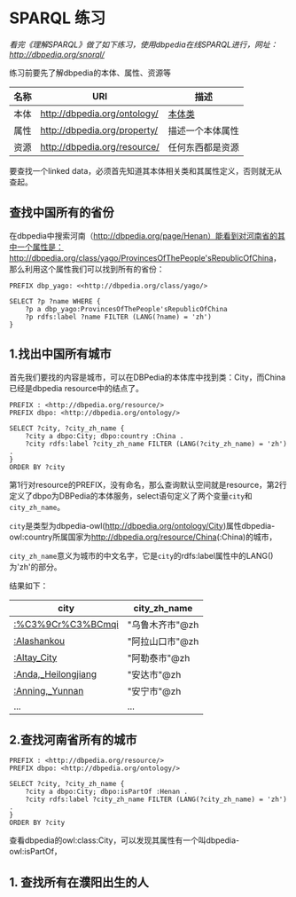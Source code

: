 # SPARQL 练习

*看完《理解SPARQL》做了如下练习，使用dbpedia在线SPARQL进行，网址：http://dbpedia.org/snorql/*

练习前要先了解dbpedia的本体、属性、资源等

名称|URI|描述
---|---|---
本体|<http://dbpedia.org/ontology/>|[本体类](http://mappings.dbpedia.org/server/ontology/classes/)
属性|<http://dbpedia.org/property/>|描述一个本体属性
资源|<http://dbpedia.org/resource/>|任何东西都是资源

要查找一个linked data，必须首先知道其本体相关类和其属性定义，否则就无从查起。

## 查找中国所有的省份

在dbpedia中搜索河南（http://dbpedia.org/page/Henan）能看到对河南省的其中一个属性是：<http://dbpedia.org/class/yago/ProvincesOfThePeople'sRepublicOfChina>，那么利用这个属性我们可以找到所有的省份：

    PREFIX dbp_yago: <<http://dbpedia.org/class/yago/>
    
    SELECT ?p ?name WHERE {
        ?p a dbp_yago:ProvincesOfThePeople'sRepublicOfChina
        ?p rdfs:label ?name FILTER (LANG(?name) = 'zh')
    }

## 1.找出中国所有城市

首先我们要找的内容是城市，可以在DBPedia的本体库中找到类：City，而China已经是dbpedia resource中的结点了。

    PREFIX : <http://dbpedia.org/resource/>
    PREFIX dbpo: <http://dbpedia.org/ontology/>

    SELECT ?city, ?city_zh_name { 
        ?city a dbpo:City; dbpo:country :China .
        ?city rdfs:label ?city_zh_name FILTER (LANG(?city_zh_name) = 'zh') .
    }
    ORDER BY ?city

第1行对resource的PREFIX，没有命名，那么查询默认空间就是resource，第2行定义了dbpo为DBPedia的本体服务，select语句定义了两个变量`city`和`city_zh_name`。

`city`是类型为dbpedia-owl(<http://dbpedia.org/ontology/City>)属性dbpedia-owl:country所属国家为<http://dbpedia.org/resource/China>(:China)的城市，

`city_zh_name`意义为城市的中文名字，它是`city`的rdfs:label属性中的LANG()为'zh'的部分。

结果如下：

city | city_zh_name
---|---
[:%C3%9Cr%C3%BCmqi](http://dbpedia.org/snorql/?describe=http%3A//dbpedia.org/resource/%25C3%259Cr%25C3%25BCmqi) | "乌鲁木齐市"@zh
[:Alashankou](http://dbpedia.org/snorql/?describe=http%3A//dbpedia.org/resource/Alashankou) | "阿拉山口市"@zh
[:Altay_City]() | "阿勒泰市"@zh
[:Anda,_Heilongjiang](http://dbpedia.org/snorql/?describe=http%3A//dbpedia.org/resource/Altay_City) | "安达市"@zh
[:Anning,_Yunnan](http://dbpedia.org/snorql/?describe=http%3A//dbpedia.org/resource/Anning%2C_Yunnan) | "安宁市"@zh
... | ...

## 2.查找河南省所有的城市

    PREFIX : <http://dbpedia.org/resource/>
    PREFIX dbpo: <http://dbpedia.org/ontology/>

    SELECT ?city, ?city_zh_name { 
        ?city a dbpo:City; dbpo:isPartOf :Henan .
        ?city rdfs:label ?city_zh_name FILTER (LANG(?city_zh_name) = 'zh') .
    }
    ORDER BY ?city

查看dbpedia的owl:class:City，可以发现其属性有一个叫dbpedia-owl:isPartOf，

## 1. 查找所有在濮阳出生的人

